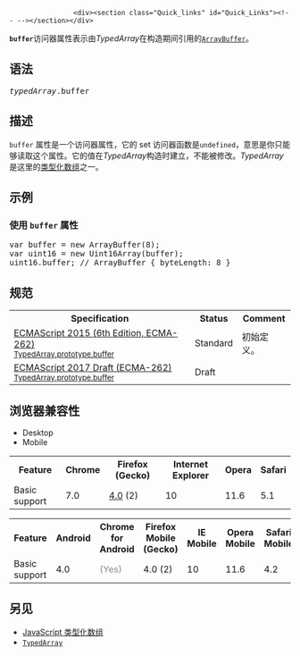 
                
                  
                    <div><section class="Quick_links" id="Quick_Links"><!-- --></section></div>

<p><strong><code>buffer</code></strong>&#x8BBF;&#x95EE;&#x5668;&#x5C5E;&#x6027;&#x8868;&#x793A;&#x7531;<em>TypedArray</em>&#x5728;&#x6784;&#x9020;&#x671F;&#x95F4;&#x5F15;&#x7528;&#x7684;<a href="/zh-CN/docs/Web/JavaScript/Reference/Global_Objects/ArrayBuffer" title="&#x4E00;&#x4E2A;&#x65B0;&#x7684;&#x62E5;&#x6709;&#x6307;&#x5B9A;&#x5927;&#x5C0F;&#x7684;ArrayBuffer&#x5BF9;&#x8C61;&#x3002;&#x5B83;&#x7684;&#x5185;&#x5BB9;&#x90FD;&#x88AB;&#x521D;&#x59CB;&#x5316;&#x4E3A;0&#x3002;"><code>ArrayBuffer</code></a>&#x3002;</p>

<h2 id="&#x8BED;&#x6CD5;">&#x8BED;&#x6CD5;</h2>

<pre class="syntaxbox"><var>typedArray</var>.buffer</pre>

<h2 id="&#x63CF;&#x8FF0;">&#x63CF;&#x8FF0;</h2>

<p><code>buffer</code> &#x5C5E;&#x6027;&#x662F;&#x4E00;&#x4E2A;&#x8BBF;&#x95EE;&#x5668;&#x5C5E;&#x6027;&#xFF0C;&#x5B83;&#x7684; set &#x8BBF;&#x95EE;&#x5668;&#x51FD;&#x6570;&#x662F;<code>undefined</code>&#xFF0C;&#x610F;&#x601D;&#x662F;&#x4F60;&#x53EA;&#x80FD;&#x591F;&#x8BFB;&#x53D6;&#x8FD9;&#x4E2A;&#x5C5E;&#x6027;&#x3002;&#x5B83;&#x7684;&#x503C;&#x5728;<em>TypedArray</em>&#x6784;&#x9020;&#x65F6;&#x5EFA;&#x7ACB;&#xFF0C;&#x4E0D;&#x80FD;&#x88AB;&#x4FEE;&#x6539;&#x3002;<em>TypedArray</em>&#x662F;&#x8FD9;&#x91CC;&#x7684;<a href="/en-US/docs/Web/JavaScript/Reference/Global_Objects/TypedArray#TypedArray_objects">&#x7C7B;&#x578B;&#x5316;&#x6570;&#x7EC4;</a>&#x4E4B;&#x4E00;&#x3002;</p>

<h2 id="&#x793A;&#x4F8B;">&#x793A;&#x4F8B;</h2>

<h3 id="&#x4F7F;&#x7528;_buffer_&#x5C5E;&#x6027;">&#x4F7F;&#x7528; <code>buffer</code> &#x5C5E;&#x6027;</h3>

<pre class="brush:js">var buffer = new ArrayBuffer(8);
var uint16 = new Uint16Array(buffer);
uint16.buffer; // ArrayBuffer { byteLength: 8 }
</pre>

<h2 id="&#x89C4;&#x8303;">&#x89C4;&#x8303;</h2>

<table class="standard-table">
 <tbody>
  <tr>
   <th scope="col">Specification</th>
   <th scope="col">Status</th>
   <th scope="col">Comment</th>
  </tr>
  <tr>
   <td><a href="http://www.ecma-international.org/ecma-262/6.0/#sec-get-%typedarray%.prototype.buffer" class="external" lang="en" hreflang="en">ECMAScript 2015 (6th Edition, ECMA-262)<br><small lang="zh-CN">TypedArray.prototype.buffer</small></a></td>
   <td><span class="spec-Standard">Standard</span></td>
   <td>&#x521D;&#x59CB;&#x5B9A;&#x4E49;&#x3002;</td>
  </tr>
  <tr>
   <td><a href="https://tc39.github.io/ecma262/#sec-get-%typedarray%.prototype.buffer" class="external" lang="en" hreflang="en">ECMAScript 2017 Draft (ECMA-262)<br><small lang="zh-CN">TypedArray.prototype.buffer</small></a></td>
   <td><span class="spec-Draft">Draft</span></td>
   <td>&#xA0;</td>
  </tr>
 </tbody>
</table>

<h2 id="&#x6D4F;&#x89C8;&#x5668;&#x517C;&#x5BB9;&#x6027;">&#x6D4F;&#x89C8;&#x5668;&#x517C;&#x5BB9;&#x6027;</h2>

<p></p><div class="htab">
    <a name="AutoCompatibilityTable" id="AutoCompatibilityTable"></a>
    <ul>
        <li class="selected"><a>Desktop</a></li>
        <li><a>Mobile</a></li>
    </ul>
</div><p></p>

<div id="compat-desktop">
<table class="compat-table">
 <tbody>
  <tr>
   <th>Feature</th>
   <th>Chrome</th>
   <th>Firefox (Gecko)</th>
   <th>Internet Explorer</th>
   <th>Opera</th>
   <th>Safari</th>
  </tr>
  <tr>
   <td>Basic support</td>
   <td>7.0</td>
   <td><a href="/en-US/Firefox/Releases/4" title="Released on 2011-03-22.">4.0</a> (2)</td>
   <td>10</td>
   <td>11.6</td>
   <td>5.1</td>
  </tr>
 </tbody>
</table>
</div>

<div id="compat-mobile">
<table class="compat-table">
 <tbody>
  <tr>
   <th>Feature</th>
   <th>Android</th>
   <th>Chrome for Android</th>
   <th>Firefox Mobile (Gecko)</th>
   <th>IE Mobile</th>
   <th>Opera Mobile</th>
   <th>Safari Mobile</th>
  </tr>
  <tr>
   <td>Basic support</td>
   <td>4.0</td>
   <td><span title="Please update this with the earliest version of support." style="color: #888;">(Yes)</span></td>
   <td>4.0 (2)</td>
   <td>10</td>
   <td>11.6</td>
   <td>4.2</td>
  </tr>
 </tbody>
</table>
</div>

<h2 id="&#x53E6;&#x89C1;">&#x53E6;&#x89C1;</h2>

<ul>
 <li><a href="/en-US/docs/Web/JavaScript/Typed_arrays">JavaScript &#x7C7B;&#x578B;&#x5316;&#x6570;&#x7EC4;</a></li>
 <li><a href="/zh-CN/docs/Web/JavaScript/Reference/Global_Objects/TypedArray" title="&#x4E00;&#x4E2A;TypedArray &#x5BF9;&#x8C61;&#x63CF;&#x8FF0;&#x4E00;&#x4E2A;&#x8868;&#x793A;&#x5E95;&#x5C42;&#x7684;&#x4E8C;&#x8FDB;&#x5236;&#x6570;&#x636E;&#x7F13;&#x5B58;&#x533A;&#x7684;&#x7C7B;&#x4F3C;&#x6570;&#x7EC4;(array-like)&#x89C6;&#x56FE;&#x3002;&#x6CA1;&#x6709;&#x540D;&#x4E3A;TypedArray&#x7684;&#x5168;&#x5C40;&#x5C5E;&#x6027;&#xFF0C;&#x4E5F;&#x6CA1;&#x6709;&#x76F4;&#x63A5;&#x53EF;&#x89C1;&#x7684;TypedArray&#x6784;&#x9020;&#x51FD;&#x6570;&#x3002;&#x76F8;&#x53CD;&#xFF0C;&#x6709;&#x8BB8;&#x591A;&#x4E0D;&#x540C;&#x7684;&#x5168;&#x5C40;&#x5C5E;&#x6027;&#xFF0C;&#x5176;&#x503C;&#x662F;&#x4E0B;&#x9762;&#x5217;&#x51FA;&#x7684;&#x7279;&#x5B9A;&#x5143;&#x7D20;&#x7C7B;&#x578B;&#x7684;&#x7C7B;&#x578B;&#x5316;&#x6570;&#x7EC4;&#x6784;&#x9020;&#x51FD;&#x6570;&#x3002;&#x5728;&#x4E0B;&#x9762;&#x7684;&#x9875;&#x9762;&#x4E2D;&#xFF0C;&#x4F60;&#x4F1A;&#x627E;&#x5230;&#x53EF;&#x7528;&#x4E8E;&#x5305;&#x542B;&#x4EFB;&#x4F55;&#x7C7B;&#x578B;&#x7684;&#x5143;&#x7D20;&#x7684;&#x4EFB;&#x4F55;&#x7C7B;&#x578B;&#x6570;&#x7EC4;&#x7684;&#x5E38;&#x89C1;&#x5C5E;&#x6027;&#x548C;&#x65B9;&#x6CD5;"><code>TypedArray</code></a></li>
</ul>
                  
                
              